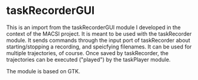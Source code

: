# taskRecorderGUI

This is an import from the taskRecorderGUI module I developed in the context of the MACSI project. 
It is meant to be used with the taskRecorder module.
It sends commands through the input port of taskRecorder about starting/stopping a recording, and speicfying filenames.
It can be used for multiple trajectories, of course.
Once saved by taskRecorder, the trajectories can be executed ("played") by the taskPlayer module.

The module is based on GTK.
